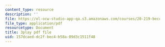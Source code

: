 ```yaml
---
content_type: resource
description: ''
file: https://ol-ocw-studio-app-qa.s3.amazonaws.com/courses/20-219-becoming-the-next-bill-nye-writing-and-hosting-the-educational-show-january-iap-2015/157dcaeddc2fbec4b58a09d3c1511f48_qkkI9Z9tKvo.pdf
file_type: application/pdf
resourcetype: Document
title: 3play pdf file
uid: 157dcaed-dc2f-bec4-b58a-09d3c1511f48
---
```

